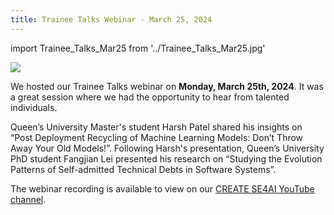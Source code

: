 ```yaml
---
title: Trainee Talks Webinar - March 25, 2024
---
```

 

import Trainee_Talks_Mar25 from '../Trainee_Talks_Mar25.jpg'

<p class="Trainee_Talks_Mar25"><img src={Trainee_Talks_Mar25}/></p>

We hosted our Trainee Talks webinar on **Monday, March 25th, 2024**. It was a great session where we had the opportunity to hear from talented individuals.

Queen’s University Master's student Harsh Patel shared his insights on “Post Deployment Recycling of Machine Learning Models: Don’t Throw Away Your Old Models!”. Following Harsh's presentation, Queen’s University PhD student Fangjian Lei presented his research on “Studying the Evolution Patterns of Self-admitted Technical Debts in Software Systems”.

The webinar recording is available to view on our [CREATE SE4AI YouTube channel](https://youtu.be/ZABpAV9BwYY). 